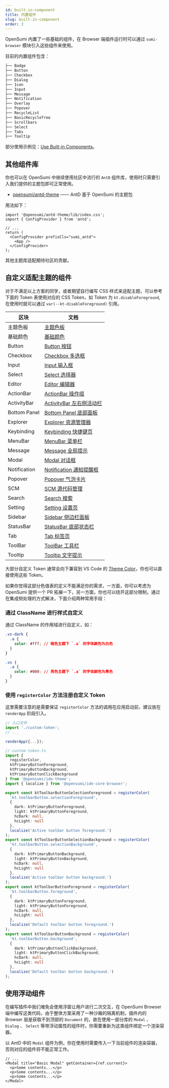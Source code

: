 ```yaml
---
id: built-in-component
title: 内置组件
slug: built-in-component
order: 3
---
```


OpenSumi 内置了一些基础的组件，在 Browser 端插件运行时可以通过 `sumi-browser` 模块引入这些组件来使用。

目前的内置组件包含：

```bash
├── Badge
├── Button
├── Checkbox
├── Dialog
├── Icon
├── Input
├── Message
├── Notification
├── Overlay
├── Popover
├── RecycleList
├── BasicRecycleTree
├── Scrollbars
├── Select
├── Tabs
├── Tooltip

```

部分使用示例见：[Use Built-in Components](https://github.com/opensumi/opensumi-module-samples/tree/main/modules/components)。

## 其他组件库

你也可以在 OpenSumi 中继续使用社区中流行的 `AntD` 组件库，使用时只需要引入我们提供的主题包即可正常使用。

- [opensumi/antd-theme](https://github.com/opensumi/antd-theme) —— AntD 基于 OpenSumi 的主题包

用法如下：

```tsx
import '@opensumi/antd-theme/lib/index.css';
import { ConfigProvider } from 'antd';

// ...
return (
  <ConfigProvider prefixCls="sumi_antd">
    <App />
  </ConfigProvider>
);
```

其他主题库适配期待社区的贡献。

## 自定义适配主题的组件

对于不满足以上方案的同学，或者期望自行编写 CSS 样式来适配主题，可以参考下面的 Token 表使用对应的 CSS Token，如 Token 为 `kt.disableForeground`, 在使用时就可以通过 `var(--kt-disableForeground)` 引用。

| 区块         | 文档                                                                                                                                 |
| ------------ | ------------------------------------------------------------------------------------------------------------------------------------ |
| 主题色板     | [主题色板](https://github.com/opensumi/core/wiki/%E4%B8%BB%E9%A2%98%E8%89%B2%E6%9D%BF)                                               |
| 基础颜色     | [基础颜色](https://github.com/opensumi/core/wiki/%E5%9F%BA%E7%A1%80%E9%A2%9C%E8%89%B2)                                               |
| Button       | [Button 按钮](https://github.com/opensumi/core/wiki/Button-%E6%8C%89%E9%92%AE)                                                       |
| Checkbox     | [Checkbox 多选框](https://github.com/opensumi/core/wiki/Checkbox-%E5%A4%9A%E9%80%89%E6%A1%86)                                        |
| Input        | [Input 输入框](https://github.com/opensumi/core/wiki/Input-%E8%BE%93%E5%85%A5%E6%A1%86)                                              |
| Select       | [Select 选择器](https://github.com/opensumi/core/wiki/Select-%E9%80%89%E6%8B%A9%E5%99%A8)                                            |
| Editor       | [Editor 编辑器](https://github.com/opensumi/core/wiki/Editor-%E7%BC%96%E8%BE%91%E5%99%A8)                                            |
| ActionBar    | [ActionBar 操作组](https://github.com/opensumi/core/wiki/ActionBar-%E6%93%8D%E4%BD%9C%E7%BB%84)                                      |
| ActivityBar  | [ActivityBar 左右侧活动栏](https://github.com/opensumi/core/wiki/ActivityBar-%E5%B7%A6%E5%8F%B3%E4%BE%A7%E6%B4%BB%E5%8A%A8%E6%A0%8F) |
| Bottom Panel | [Bottom Panel 底部面板](https://github.com/opensumi/core/wiki/Bottom-Panel-%E5%BA%95%E9%83%A8%E9%9D%A2%E6%9D%BF)                     |
| Explorer     | [Explorer 资源管理器](https://github.com/opensumi/core/wiki/Explorer-%E8%B5%84%E6%BA%90%E7%AE%A1%E7%90%86%E5%99%A8)                  |
| Keybinding   | [Keybinding 快捷键页](https://github.com/opensumi/core/wiki/Keybinding-%E5%BF%AB%E6%8D%B7%E9%94%AE%E9%A1%B5)                         |
| MenuBar      | [MenuBar 菜单栏](https://github.com/opensumi/core/wiki/MenuBar-%E8%8F%9C%E5%8D%95%E6%A0%8F)                                          |
| Message      | [Message 全局提示](https://github.com/opensumi/core/wiki/Message-%E5%85%A8%E5%B1%80%E6%8F%90%E7%A4%BA)                               |
| Modal        | [Modal 对话框](https://github.com/opensumi/core/wiki/Modal-%E5%AF%B9%E8%AF%9D%E6%A1%86)                                              |
| Notification | [Notification 通知提醒框](https://github.com/opensumi/core/wiki/Notification-%E9%80%9A%E7%9F%A5%E6%8F%90%E9%86%92%E6%A1%86)          |
| Popover      | [Popover 气泡卡片](https://github.com/opensumi/core/wiki/Popover-%E6%B0%94%E6%B3%A1%E5%8D%A1%E7%89%87)                               |
| SCM          | [SCM 源代码管理](https://github.com/opensumi/core/wiki/SCM-%E6%BA%90%E4%BB%A3%E7%A0%81%E7%AE%A1%E7%90%86)                            |
| Search       | [Search 搜索](https://github.com/opensumi/core/wiki/Search-%E6%90%9C%E7%B4%A2)                                                       |
| Setting      | [Setting 设置页](https://github.com/opensumi/core/wiki/Setting-%E8%AE%BE%E7%BD%AE%E9%A1%B5)                                          |
| Sidebar      | [Sidebar 侧边栏面板](https://github.com/opensumi/core/wiki/Sidebar-%E4%BE%A7%E8%BE%B9%E6%A0%8F%E9%9D%A2%E6%9D%BF)                    |
| StatusBar    | [StatusBar 底部状态栏](https://github.com/opensumi/core/wiki/StatusBar-%E5%BA%95%E9%83%A8%E7%8A%B6%E6%80%81%E6%A0%8F)                |
| Tab          | [Tab 标签页](https://github.com/opensumi/core/wiki/Tab-%E6%A0%87%E7%AD%BE%E9%A1%B5)                                                  |
| ToolBar      | [ToolBar 工具栏](https://github.com/opensumi/core/wiki/ToolBar-%E5%B7%A5%E5%85%B7%E6%A0%8F)                                          |
| Tooltip      | [Tooltip 文字提示](https://github.com/opensumi/core/wiki/Tooltip-%E6%96%87%E5%AD%97%E6%8F%90%E7%A4%BA)                               |

大部分自定义 Token 通常会向下兼容到 VS Code 的 [Theme Color](https://code.visualstudio.com/api/references/theme-color)，你也可以直接使用这些 Token。

如果你觉得这部分色值表的定义不能满足你的需求，一方面，你可以考虑为 OpenSumi 提供一个 PR 拓展一下，另一方面，你也可以绕开这部分限制，通过在集成侧处理的方式解决，下面介绍两种常用手段：

### 通过 ClassName 进行样式自定义

通过 ClassName 的作用域进行自定义，如：

```css
.vs-dark {
  .a {
    color: #fff; // 暗色主题下 `.a` 的字体颜色为白色
  }
}

.vs {
  .a {
    color: #000; // 亮色主题下 `.a` 的字体颜色为黑色
  }
}
```

### 使用 `registerColor` 方法注册自定义 Token

这里需要注意的是需要保证 `registerColor` 方法的调用在应用启动前，建议放在 `renderApp` 阶段引入。

```ts
// 入口文件
import './custom-token';
// ...

renderApp({...});
```

```ts
// custom-token.ts
import {
  registerColor,
  ktPrimaryButtonForeground,
  ktPrimaryButtonBackground,
  ktPrimaryButtonClickBackground
} from '@opensumi/ide-theme';
import { localize } from '@opensumi/ide-core-browser';

export const ktToolbarButtonSelectionForeground = registerColor(
  'kt.toolbarButton.selectionForeground',
  {
    dark: ktPrimaryButtonForeground,
    light: ktPrimaryButtonForeground,
    hcDark: null,
    hcLight: null
  },
  localize('Active toolbar button foreground.')
);
export const ktToolbarButtonSelectionBackground = registerColor(
  'kt.toolbarButton.selectionBackground',
  {
    dark: ktPrimaryButtonBackground,
    light: ktPrimaryButtonBackground,
    hcDark: null,
    hcLight: null
  },
  localize('Active toolbar button background.')
);
export const ktToolbarButtonForeground = registerColor(
  'kt.toolbarButton.foreground',
  {
    dark: ktPrimaryButtonForeground,
    light: ktPrimaryButtonForeground,
    hcDark: null,
    hcLight: null
  },
  localize('Default toolbar button foreground.')
);
export const ktToolbarButtonBackground = registerColor(
  'kt.toolbarButton.background',
  {
    dark: ktPrimaryButtonClickBackground,
    light: ktPrimaryButtonClickBackground,
    hcDark: null,
    hcLight: null
  },
  localize('Default toolbar button background.')
);
```

## 使用浮动组件

在编写插件中我们难免会使用浮窗让用户进行二次交互，在 OpenSumi Browser 端中编写这类代码，由于整体方案采用了一种沙箱的隔离机制，插件内的 Browser 层是获取不到顶部的 `Document` 的，故在使用一部分库的 `Modal` 、 `Dialog` 、 `Select` 等带浮动属性的组件时，你需要重新为这类组件绑定一个渲染容器。

以 AntD 中的 `Modal` 组件为例，你在使用时需要传入一下当前组件的渲染容器，否则对应的组件将不能正常工作。

```tsx
// ...
<Modal title="Basic Modal" getContainer={ref.current}>
  <p>Some contents...</p>
  <p>Some contents...</p>
  <p>Some contents...</p>
</Modal>
```

